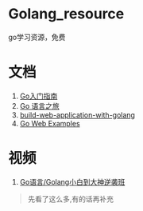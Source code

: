 # Golang_resource
go学习资源，免费

# 文档
1. [Go入门指南](https://github.com/Unknwon/the-way-to-go_ZH_CN)
2. [Go 语言之旅](https://tour.go-zh.org/)
3. [build-web-application-with-golang](https://github.com/astaxie/build-web-application-with-golang)
4. [Go Web Examples](https://gowebexamples.com/)

# 视频
1. [Go语言/Golang小白到大神逆袭班](https://study.163.com/course/introduction/1006521005.htm)


>先看了这么多,有的话再补充
